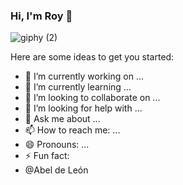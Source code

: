 ### Hi, I'm Roy 👋

![giphy (2)](https://user-images.githubusercontent.com/100391358/166412071-b8c5f8f7-0092-44af-ab19-1670c11d815f.gif)


Here are some ideas to get you started:

- 🔭 I’m currently working on ...
- 🌱 I’m currently learning ...
- 👯 I’m looking to collaborate on ...
- 🤔 I’m looking for help with ...
- 💬 Ask me about ...
- 📫 How to reach me: ...
- 😄 Pronouns: ...
- ⚡ Fun fact: 
- @Abel de León
